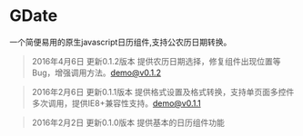 # GDate
一个简便易用的原生javascript日历组件,支持公农历日期转换。
>2016年4月6日 更新0.1.2版本 提供农历日期选择，修复组件出现位置等Bug，增强调用方法。[demo@v0.1.2](http://iwenku.net/project/gdate/0.1.2/)

>2016年2月6日 更新0.1.1版本 提供格式设置及格式转换，支持单页面多控件多次调用，提供IE8+兼容性支持。[demo@v0.1.1](http://iwenku.net/project/gdate/0.1.1/)

>2016年2月2日 更新0.1.0版本 提供基本的日历组件功能
